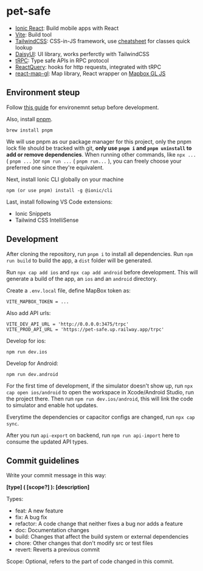 # pet-safe

- [Ionic React](https://ionicframework.com/docs/react): Build mobile apps with React
- [Vite](https://vitejs.dev/): Build tool
- [TailwindCSS](https://tailwindcss.com/): CSS-in-JS framework, use [cheatsheet](https://tailwindcomponents.com/cheatsheet/) for classes quick lookup
- [DaisyUI](https://daisyui.com/): UI library, works perferctly with TailwindCSS
- [tRPC](https://trpc.io/docs/client/react): Type safe APIs in RPC protocol
- [ReactQuery](https://tanstack.com/query/latest/docs/react/overview): hooks for http requests, integrated with tRPC
- [react-map-gl](https://visgl.github.io/react-map-gl/): Map library, React wrapper on [Mapbox GL JS](https://docs.mapbox.com/mapbox-gl-js/guides/)
## Environment steup
Follow [this guide](https://capacitorjs.com/docs/getting-started/environment-setup) for environemnt setup before development.

Also, install [pnpm](https://pnpm.io/).
```
brew install pnpm
```

We will use pnpm as our package manager for this project, only the pnpm lock file should be tracked with git, **only use `pnpm i` and `pnpm uninstall` to add or remove dependencies**. When running other commands, like `npx ...` ( `pnpm ...` )or `npm run ...` ( `pnpm run...` ), you can freely choose your preferred one since they're equivalent.

Next, install Ionic CLI globally on your machine
```
npm (or use pnpm) install -g @ionic/cli
```

Last, install following VS Code extensions:
- Ionic Snippets
- Tailwind CSS IntelliSense
## Development
After cloning the repository, run `pnpm i` to install all dependencies. Run `npm run build` to build the app, a `dist` folder will be generated.


Run `npx cap add ios` and `npx cap add android` before development. This will generate a build of the app, an `ios` and an `android` directory.

Create a `.env.local` file, define MapBox token as:
```
VITE_MAPBOX_TOKEN = ...
```
Also add API urls:
```
VITE_DEV_API_URL = 'http://0.0.0.0:3475/trpc'
VITE_PROD_API_URL = 'https://pet-safe.up.railway.app/trpc'
```

Develop for ios:
```
npm run dev.ios
```

Develop for Android:
```
npm run dev.android
```

For the first time of development, if the simulator doesn't show up, run `npx cap open ios/android` to open the workspace in Xcode/Android Studio, run the project there. Then run `npm run dev.ios/android`, this will link the code to simulator and enable hot updates.

Everytime the dependencies or capacitor configs are changed, run `npx cap sync`.

After you run `api-export` on backend, run `npm run api-import` here to consume the updated API types.
## Commit guidelines

Write your commit message in this way:

**[type] ( [scope?] ): [description]**

Types:
- feat: A new feature
- fix: A bug fix
- refactor: A code change that neither fixes a bug nor adds a feature
- doc: Documentation changes
- build: Changes that affect the build system or external dependencies
- chore: Other changes that don\'t modify src or test files
- revert: Reverts a previous commit

Scope: Optional, refers to the part of code changed in this commit.